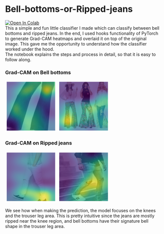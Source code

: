 # Bell-bottoms-or-Ripped-jeans  

[![Open In Colab](https://colab.research.google.com/assets/colab-badge.svg)](https://colab.research.google.com/github/AdityaG09/Bell-bottoms-or-Ripped-jeans/blob/main/bell_bottom_or_ripped.ipynb)  
This a simple and fun little classifier I made which can classify between bell bottoms and ripped jeans. In the end, I used hooks functionality of PyTorch to generate Grad-CAM heatmaps and overlaid it on top of the original image. This gave me the opportunity to understand how the classifier worked under the hood.  
The notebook explains the steps and process in detail, so that it is easy to follow along.  
### Grad-CAM on Bell bottoms
<p align="left" width="100%">
    <img width="33%" src="https://github.com/AdityaG09/Bell-bottoms-or-Ripped-jeans/blob/main/heatmap_images/bell_bottom_sartorial.png"> 
    <img width="33%" src="https://github.com/AdityaG09/Bell-bottoms-or-Ripped-jeans/blob/main/heatmap_images/bell_bottom_women.png"> 
</p>

### Grad-CAM on Ripped jeans
<p align="left" width="100%">
    <img width="33%" src="https://github.com/AdityaG09/Bell-bottoms-or-Ripped-jeans/blob/main/heatmap_images/best_ripped_jean_casual.png"> 
    <img width="33%" src="https://github.com/AdityaG09/Bell-bottoms-or-Ripped-jeans/blob/main/heatmap_images/ripped_jeans_rough.png"> 
</p>  

We see how when making the prediction, the model focuses on the knees and the trouser leg area. This is pretty intuitive since the jeans are mostly ripped near the knee region, and bell bottoms have their signature bell shape in the trouser leg area.
